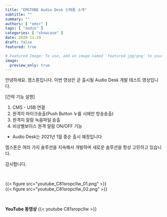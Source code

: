 ```yaml
---
title: "EMSTONE Audio Desk 신제품 소개"
subtitle: ""
summary: ""
authors: [ "emsr" ]
tags: [ "audio" ]
categories: [ "showcase" ]
date: 2020-11-19
draft: false
featured: true

# Featured Image: To use, add an image named `featured.jpg/png` to your page's folder.
image:
  preview_only: true
---
```


안녕하세요. 엠스톤입니다.
이번 영상은 곧 출시될 Audio Desk 개발 테스트 영상입니다.

[간략 기능 설명]
1. CMS - USB 연결
2. 원격지 마이크송출(Push Button 누를 시에만 방송송출)
3. 원격지 알람 녹음파일 송출
4. 비상벨보이스 원격 알람 ON/OFF 기능

* Audio Desk는 2021년 1월 중순 출시 예정입니다

엠스톤은 여러 가지 솔루션을 지속해서 개발하며 
새로운 솔루션을 항상 고민하고 있습니다.

감사합니다.

&nbsp;

<div class="container"><div class="row no-gutters">
<div class="col-sm-6">{{< figure src="youtube_C81sropcIIw_01.png" >}}</div>
<div class="col-sm-6">{{< figure src="youtube_C81sropcIIw_02.png" >}}</div>
</div></div>

&nbsp;

**YouTube 동영상**
{{< youtube C81sropcIIw >}}